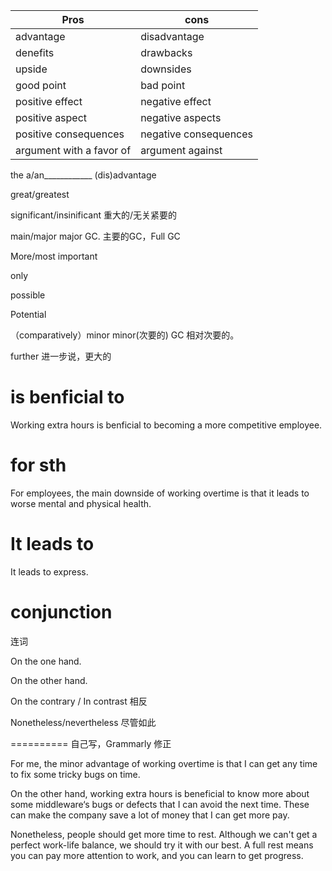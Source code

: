 | Pros                     | cons                  |
| ------------------------ | --------------------- |
| advantage                | disadvantage          |
| denefits                 | drawbacks             |
| upside                   | downsides             |
| good point               | bad point             |
| positive effect          | negative effect       |
| positive aspect          | negative aspects      |
| positive consequences    | negative consequences |
| argument with a favor of | argument against      |

 the a/an____________ (dis)advantage

great/greatest

significant/insinificant      重大的/无关紧要的

main/major major GC. 主要的GC，Full GC

More/most important

only

possible

Potential

（comparatively）minor minor(次要的) GC 相对次要的。

further 进一步说，更大的

# is benficial to

Working extra hours is benficial to becoming a more competitive employee.

# for sth

For employees, the main downside of working overtime is that it leads to worse mental and physical health.

# It leads to 

It leads to express.

# conjunction

连词

On the one hand.

On the other hand.

On the contrary / In contrast 相反

Nonetheless/nevertheless 尽管如此



========== 自己写，Grammarly 修正

For me, the minor advantage of working overtime is that I can get any time to fix some tricky bugs on time.

On the other hand, working extra hours is beneficial to know more about some middleware‘s bugs or defects that I can avoid the next time. These can make the company save a lot of money that I can get more pay.

Nonetheless, people should get more time to rest. Although we can't get a perfect work-life balance, we should try it with our best. A full rest means you can pay more attention to work, and you can learn to get progress.

